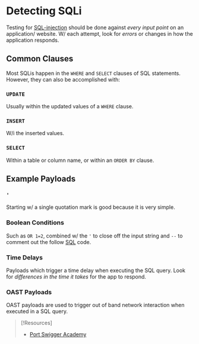 
# Detecting SQLi
Testing for [SQL-injection](../../TTPs/exploitation/injection/SQL-injection.md) should be done against *every input point* on an application/ website. W/ each attempt, look for *errors* or changes in how the application responds.
## Common Clauses
Most SQLis happen in the `WHERE` and `SELECT` clauses of SQL statements. However, they can also be accomplished with:
### `UPDATE`
Usually within the updated values of a `WHERE` clause.
### `INSERT`
W/i the inserted values.
### `SELECT`
Within a table or column name, or within an `ORDER BY` clause.
## Example Payloads
### `'`
Starting w/ a single quotation mark is good because it is very simple.
### Boolean Conditions
Such as `OR 1=2`, combined w/ the `'` to close off the input string and `--` to comment out the follow [SQL](../../../coding/languages/SQL.md) code.
### Time Delays
Payloads which trigger a time delay when executing the SQL query. Look for *differences in the time it takes* for the app to respond.
### OAST Payloads
OAST payloads are used to trigger out of band network interaction when executed in a SQL query. 

> [!Resources]
> - [Port Swigger Academy](https://portswigger.net/web-security/learning-paths/sql-injection/sql-injection-retrieving-hidden-data/sql-injection/retrieving-hidden-data)

